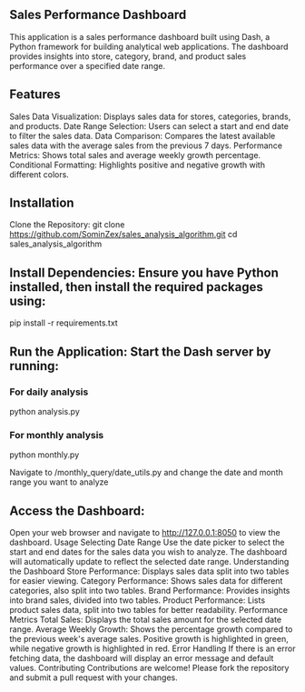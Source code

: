 ## Sales Performance Dashboard
This application is a sales performance dashboard built using Dash, a Python framework for building analytical web applications. The dashboard provides insights into store, category, brand, and product sales performance over a specified date range.

## Features
Sales Data Visualization: Displays sales data for stores, categories, brands, and products.
Date Range Selection: Users can select a start and end date to filter the sales data.
Data Comparison: Compares the latest available sales data with the average sales from the previous 7 days.
Performance Metrics: Shows total sales and average weekly growth percentage.
Conditional Formatting: Highlights positive and negative growth with different colors.

## Installation
Clone the Repository:
git clone https://github.com/SominZex/sales_analysis_algorithm.git
cd sales_analysis_algorithm

## Install Dependencies: Ensure you have Python installed, then install the required packages using:
pip install -r requirements.txt


## Run the Application: Start the Dash server by running:
### For daily analysis
python analysis.py

### For monthly analysis
python monthly.py

Navigate to /monthly_query/date_utils.py and change the date and month range you want to analyze


## Access the Dashboard: 
Open your web browser and navigate to http://127.0.0.1:8050 to view the dashboard.
Usage
Selecting Date Range
Use the date picker to select the start and end dates for the sales data you wish to analyze.
The dashboard will automatically update to reflect the selected date range.
Understanding the Dashboard
Store Performance: Displays sales data split into two tables for easier viewing.
Category Performance: Shows sales data for different categories, also split into two tables.
Brand Performance: Provides insights into brand sales, divided into two tables.
Product Performance: Lists product sales data, split into two tables for better readability.
Performance Metrics
Total Sales: Displays the total sales amount for the selected date range.
Average Weekly Growth: Shows the percentage growth compared to the previous week's average sales. Positive growth is highlighted in green, while negative growth is highlighted in red.
Error Handling
If there is an error fetching data, the dashboard will display an error message and default values.
Contributing
Contributions are welcome! Please fork the repository and submit a pull request with your changes.
